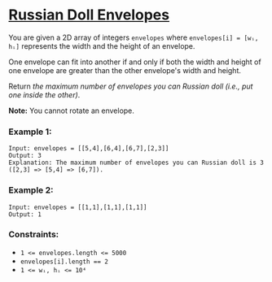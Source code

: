 # [Russian Doll Envelopes](https://leetcode.com/problems/russian-doll-envelopes/)

You are given a 2D array of integers `envelopes` where `envelopes[i] = [wᵢ, hᵢ]` represents the width and the height of an envelope.

One envelope can fit into another if and only if both the width and height of one envelope are greater than the other envelope's width and height.

Return *the maximum number of envelopes you can Russian doll (i.e., put one inside the other)*.

**Note:** You cannot rotate an envelope.

### Example 1:
```
Input: envelopes = [[5,4],[6,4],[6,7],[2,3]]
Output: 3
Explanation: The maximum number of envelopes you can Russian doll is 3 ([2,3] => [5,4] => [6,7]).
```

### Example 2:
```
Input: envelopes = [[1,1],[1,1],[1,1]]
Output: 1
```

### Constraints:

- `1 <= envelopes.length <= 5000`
- `envelopes[i].length == 2`
- `1 <= wᵢ, hᵢ <= 10⁴`
